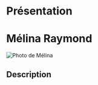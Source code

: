 # Présentation



# Mélina Raymond
![Photo de Mélina](Repository/medias.md/https://user-images.githubusercontent.com/89647786/152877644-13d0d9fb-016c-4abb-8847-607ac27e5f40.jpg)
## Description



